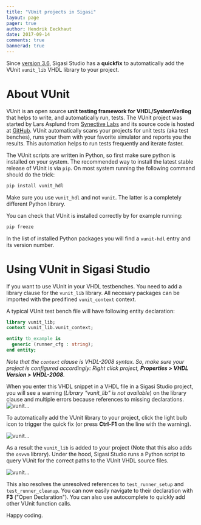 ```yaml
---
title: "VUnit projects in Sigasi"
layout: page 
pager: true
author: Hendrik Eeckhaut
date: 2017-09-14
comments: true
bannerad: true
---
```


Since [version 3.6](/releasenotes/sigasi-3.06), Sigasi Studio has a **quickfix** to automatically add the VUnit `vunit_lib` VHDL library to your project.

# About VUnit

VUnit is an open source **unit testing framework for VHDL/SystemVerilog** that helps to write, and automatically run, tests. 
The VUnit project was started by Lars Asplund from [Synective Labs](http://www.synective.se) and its source code is hosted at [GitHub](https://github.com/VUnit/vunit).
VUnit automatically scans your projects for unit tests (aka test benches), runs your them with your favorite simulator and reports you the results.
This automation helps to run tests frequently and iterate faster.

The VUnit scripts are written in Python, so first make sure python is installed on your system. The recommended way to install the latest stable release of VUnit is via `pip`. On most system running the following command should do the trick:
```sh
pip install vunit_hdl
```
Make sure you use `vunit_hdl` and not `vunit`. The latter is a completely different Python library.

You can check that VUnit is installed correctly by for example running:
```sh
pip freeze
```
In the list of installed Python packages you will find a `vunit-hdl` entry and its version number.


# Using VUnit in Sigasi Studio

If you want to use VUnit in your VHDL testbenches. You need to add a library clause for the `vunit_lib` library. All necesary packages can be imported with the predifined `vunit_context` context.

A typical VUnit test bench file will have following entity declaration:
```vhdl
library vunit_lib;
context vunit_lib.vunit_context;

entity tb_example is
  generic (runner_cfg : string);
end entity;
```
*Note that the `context` clause is VHDL-2008 syntax. So, make sure your project is configured accordingly: Right click project, **Properties > VHDL Version > VHDL-2008**.*

When you enter this VHDL snippet in a VHDL file in a Sigasi Studio project, you will see a warning (*Library "vunit\_lib" is not available*) on the library clause and multiple errors because references to missing declarations.
![vunit...](/tech/vunit/before.png)

To automatically add the VUnit library to your project, click the light bulb icon to trigger the quick fix (or press **Ctrl-F1** on the line with the warning).

![vunit...](/tech/vunit/quickfix.png)

As a result the `vunit_lib` is added to your project (Note that this also adds the `osvvm` library). Under the hood, Sigasi Studio runs a Python script to query VUnit for the correct paths to the VUnit VHDL source files.

![vunit...](/tech/vunit/after.png)

This also resolves the unresolved references to `test_runner_setup` and `test_runner_cleanup`. You can now easily navigate to their declaration with **F3** ("Open Declaration"). You can also use autocomplete to quickly add other VUnit function calls.

Happy coding.



